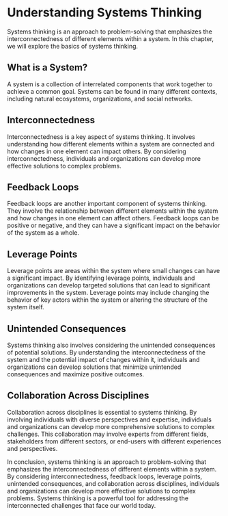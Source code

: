 Understanding Systems Thinking
===========================================================

Systems thinking is an approach to problem-solving that emphasizes the interconnectedness of different elements within a system. In this chapter, we will explore the basics of systems thinking.

What is a System?
-----------------

A system is a collection of interrelated components that work together to achieve a common goal. Systems can be found in many different contexts, including natural ecosystems, organizations, and social networks.

Interconnectedness
------------------

Interconnectedness is a key aspect of systems thinking. It involves understanding how different elements within a system are connected and how changes in one element can impact others. By considering interconnectedness, individuals and organizations can develop more effective solutions to complex problems.

Feedback Loops
--------------

Feedback loops are another important component of systems thinking. They involve the relationship between different elements within the system and how changes in one element can affect others. Feedback loops can be positive or negative, and they can have a significant impact on the behavior of the system as a whole.

Leverage Points
---------------

Leverage points are areas within the system where small changes can have a significant impact. By identifying leverage points, individuals and organizations can develop targeted solutions that can lead to significant improvements in the system. Leverage points may include changing the behavior of key actors within the system or altering the structure of the system itself.

Unintended Consequences
-----------------------

Systems thinking also involves considering the unintended consequences of potential solutions. By understanding the interconnectedness of the system and the potential impact of changes within it, individuals and organizations can develop solutions that minimize unintended consequences and maximize positive outcomes.

Collaboration Across Disciplines
--------------------------------

Collaboration across disciplines is essential to systems thinking. By involving individuals with diverse perspectives and expertise, individuals and organizations can develop more comprehensive solutions to complex challenges. This collaboration may involve experts from different fields, stakeholders from different sectors, or end-users with different experiences and perspectives.

In conclusion, systems thinking is an approach to problem-solving that emphasizes the interconnectedness of different elements within a system. By considering interconnectedness, feedback loops, leverage points, unintended consequences, and collaboration across disciplines, individuals and organizations can develop more effective solutions to complex problems. Systems thinking is a powerful tool for addressing the interconnected challenges that face our world today.
